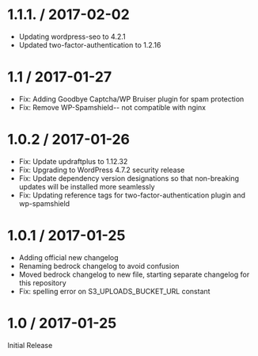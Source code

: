 
1.1.1. / 2017-02-02
==================

  * Updating wordpress-seo to 4.2.1
  * Updated two-factor-authentication to 1.2.16

1.1 / 2017-01-27
==================

  * Fix: Adding Goodbye Captcha/WP Bruiser plugin for spam protection
  * Fix: Remove WP-Spamshield-- not compatible with nginx

1.0.2 / 2017-01-26
==================

  * Fix: Update updraftplus to 1.12.32
  * Fix: Upgrading to WordPress 4.7.2 security release
  * Fix: Update dependency version designations so that non-breaking updates will be installed more seamlessly
  * Fix: Updating reference tags for two-factor-authentication plugin and wp-spamshield

1.0.1 / 2017-01-25
==================

  * Adding official new changelog
  * Renaming bedrock changelog to avoid confusion
  * Moved bedrock changelog to new file, starting separate changelog for this repository
  * Fix: spelling error on S3_UPLOADS_BUCKET_URL constant

1.0 / 2017-01-25
================

Initial Release
